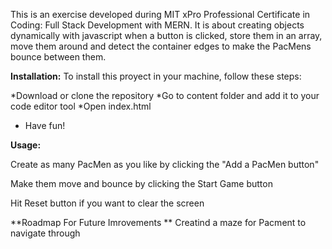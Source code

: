 This is an exercise developed during MIT xPro Professional Certificate in Coding: Full Stack Development with MERN. It is about creating objects dynamically with javascript when a button is clicked, store them in an array, move them around and detect the container edges to make the PacMens bounce between them.

**Installation:**
To install this proyect in your machine, follow these steps:

*Download or clone the repository
*Go to content folder and add it to your code editor tool
*Open index.html
* Have fun!

**Usage:**

Create as many PacMen as you like by clicking the "Add a PacMen button"

Make them move and bounce by clicking the Start Game button

Hit Reset button if you want to clear the screen

**Roadmap For Future Imrovements **
Creatind a maze for Pacment to navigate through
